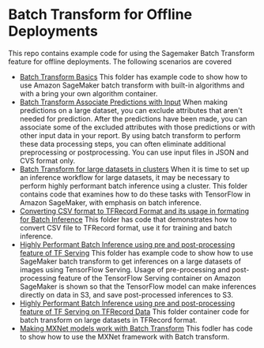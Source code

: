 
# Batch Transform for Offline Deployments

This repo contains example code for using the Sagemaker Batch Transform feature for offline deployments. The following scenarios are covered

- [Batch Transform Basics](introduction_to_batch_transform) This folder has example code to show how to use Amazon SageMaker batch transform with built-in algorithms and with a bring your own algorithm container.
- [Batch Transform Associate Predictions with Input](batch_transform_associate_predictions_with_input) When making predictions on a large dataset, you can exclude attributes that aren't needed for prediction. After the predictions have been made, you can associate some of the excluded attributes with those predictions or with other input data in your report. By using batch transform to perform these data processing steps, you can often eliminate additional preprocessing or postprocessing. You can use input files in JSON and CVS format only.
- [Batch Transform for large datasets in clusters](tensorflow_cifar-10_with_inference_script) When it is time to set up an inference workflow for large datasets, it may be necessary to perform highly performant batch inference using a cluster. This folder contains code that examines how to do these tasks with TensorFlow in Amazon SageMaker, with emphasis on batch inference.
- [Converting CSV format to TFRecord Format and its usage in formating for Batch Inference](working_with_tfrecords) This folder has code that demonstrates how to convert CSV file to TFRecord format, use it for training and batch inference.
- [Highly Performant Batch Inference using pre and post-processing feature of TF Serving](tensorflow_open-images_jpg) This folder has example code to show how to use SageMaker batch transform to get inferences on a large datasets of images using TensorFlow Serving. Usage of pre-processing and post-processing feature of the TensorFlow Serving container on Amazon SageMaker is shown so that the TensorFlow model can make inferences directly on data in S3, and save post-processed inferences to S3.
- [Highly Performant Batch Inference using pre and post-processing feature of TF Serving on TFRecord Data](tensorflow_open-images_tfrecord) This folder container code for batch transform on large datasets in TFRecord format.
- [Making MXNet models work with Batch Transform](mxnet_batch_transform) This fodler has code to show how to use the MXNet framework with Batch transform.